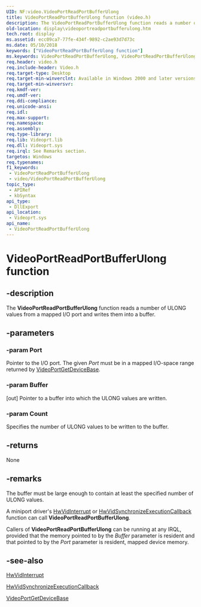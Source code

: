 ```yaml
---
UID: NF:video.VideoPortReadPortBufferUlong
title: VideoPortReadPortBufferUlong function (video.h)
description: The VideoPortReadPortBufferUlong function reads a number of ULONG values from a mapped I/O port and writes them into a buffer.
old-location: display\videoportreadportbufferulong.htm
tech.root: display
ms.assetid: ecc09ca7-77fe-434f-9892-c2ae93d7d73c
ms.date: 05/10/2018
keywords: ["VideoPortReadPortBufferUlong function"]
ms.keywords: VideoPortReadPortBufferUlong, VideoPortReadPortBufferUlong function [Display Devices], VideoPort_Functions_a73970c1-c2cd-4d3c-a6e3-194eaacb978a.xml, display.videoportreadportbufferulong, video/VideoPortReadPortBufferUlong
req.header: video.h
req.include-header: Video.h
req.target-type: Desktop
req.target-min-winverclnt: Available in Windows 2000 and later versions of the Windows operating systems.
req.target-min-winversvr: 
req.kmdf-ver: 
req.umdf-ver: 
req.ddi-compliance: 
req.unicode-ansi: 
req.idl: 
req.max-support: 
req.namespace: 
req.assembly: 
req.type-library: 
req.lib: Videoprt.lib
req.dll: Videoprt.sys
req.irql: See Remarks section.
targetos: Windows
req.typenames: 
f1_keywords:
 - VideoPortReadPortBufferUlong
 - video/VideoPortReadPortBufferUlong
topic_type:
 - APIRef
 - kbSyntax
api_type:
 - DllExport
api_location:
 - Videoprt.sys
api_name:
 - VideoPortReadPortBufferUlong
---
```


# VideoPortReadPortBufferUlong function


## -description

The <b>VideoPortReadPortBufferUlong</b> function reads a number of ULONG values from a mapped I/O port and writes them into a buffer.

## -parameters

### -param Port

Pointer to the I/O port. The given <i>Port</i> must be in a mapped I/O-space range returned by <a href="https://docs.microsoft.com/windows-hardware/drivers/ddi/video/nf-video-videoportgetdevicebase">VideoPortGetDeviceBase</a>.

### -param Buffer 

[out]
Pointer to a buffer into which the ULONG values are written.

### -param Count

Specifies the number of ULONG values to be written to the buffer.

## -returns

None

## -remarks

The buffer must be large enough to contain at least the specified number of ULONG values.

A miniport driver's <a href="https://docs.microsoft.com/windows-hardware/drivers/ddi/video/nc-video-pvideo_hw_interrupt">HwVidInterrupt</a> or <a href="https://docs.microsoft.com/windows-hardware/drivers/ddi/video/nc-video-pminiport_synchronize_routine">HwVidSynchronizeExecutionCallback</a> function can call <b>VideoPortReadPortBufferUlong</b>.

Callers of <b>VideoPortReadPortBufferUlong</b> can be running at any IRQL, provided that the memory pointed to by the <i>Buffer</i> parameter is resident and that pointed to by the <i>Port</i> parameter is resident, mapped device memory.

## -see-also

<a href="https://docs.microsoft.com/windows-hardware/drivers/ddi/video/nc-video-pvideo_hw_interrupt">HwVidInterrupt</a>



<a href="https://docs.microsoft.com/windows-hardware/drivers/ddi/video/nc-video-pminiport_synchronize_routine">HwVidSynchronizeExecutionCallback</a>



<a href="https://docs.microsoft.com/windows-hardware/drivers/ddi/video/nf-video-videoportgetdevicebase">VideoPortGetDeviceBase</a>

